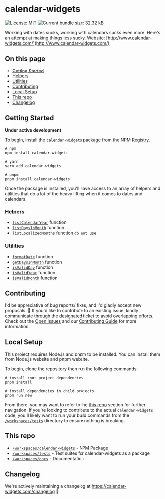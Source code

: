 # calendar-widgets

[![License: MIT](https://img.shields.io/badge/License-MIT-yellow.svg)](https://opensource.org/licenses/MIT)
![Current bundle size: 32.32 kB](https://img.shields.io/badge/Bundle_Size-32.32_kB-green.svg)

Working with dates sucks, working with calendars sucks even more. Here's an attempt at making things less sucky. Website: [http://www.calendar-widgets.com/](http://www.calendar-widgets.com/)

## On this page

- [Getting Started](#getting-started)
- [Helpers](#helpers)
- [Utilities](#utilities)
- [Contributing](#contributing)
- [Local Setup](#local-setup)
- [This repo](#this-repo)
- [Changelog](#changelog)

## Getting Started

**Under active development**

To begin, install the [`calendar-widgets`](https://www.npmjs.com/package/calendar-widgets) package from the NPM Registry.

```shell
# npm
npm install calendar-widgets

# yarn
yarn add calendar-widgets

# pnpm
pnpm install calendar-widgets
```

Once the package is installed, you'll have access to an array of helpers and utilities that do a lot of the heavy lifting when it comes to dates and calendars. 

### Helpers
- [`listCalendarYear`](https://calendar-widgets.com/helpers/listCalendarYear) function
- [`listDaysInMonth`](https://calendar-widgets.com/helpers/listDaysInMonth) function
- `listLocalizedMonths` function `do not use`

### Utilities
- [`formatDate`](https://calendar-widgets.com/utilities/formatDate) function
- [`getDaysInMonth`](https://calendar-widgets.com/utilities/getDaysInMonth) function
- [`isValidDay`](https://calendar-widgets.com/utilities/isValidDay) function
- [`isValidYear`](https://calendar-widgets.com/utilities/isValidYear) function
- [`isValidMonth`](https://calendar-widgets.com/utilities/isValidMonth) function

## Contributing

I'd be appreciative of bug reports/ fixes, and I'd gladly accept new proposals. 🙂 If you'd like to contribute to an existing issue, kindly communicate through the designated ticket to avoid overlapping efforts. Check out the [Open Issues](https://github.com/9mbs/calendar/issues?q=is%3Aissue+is%3Aopen) and our [Contributing Guide](./CONTRIBUTING.md) for more information.

## Local Setup 
This project requires [Node.js](https://nodejs.org/en) and [pnpm](https://pnpm.io/) to be installed. You can install them from Node.js website and pnpm website.

To begin, clone the repository then run the following commands:

```shell
# install root project dependencies
pnpm install 

# install dependencies in child projects
pnpm run new
```

From there, you may want to refer to the [this repo](#this-repo) section for further navigation. If you're looking to contribute to the actual `calendar-widgets` code, you'll likely want to run your build commands from the [`/workspaces/tests`](./workspaces/tests/README.md) directory to ensure nothing is breaking. 

## This repo

- [`/workspaces/calendar-widgets`](./workspaces/calendar-widgets/README.md) - NPM Package
- [`/workspaces/tests`](./workspaces/tests/README.md) - Test suites for calendar-widgets as a package
- [`/workspaces/docs`](./workspaces/docs/README.md) - Documentation

## Changelog

We're actively maintaining a changelog at https://calendar-widgets.com/changelog 🙂